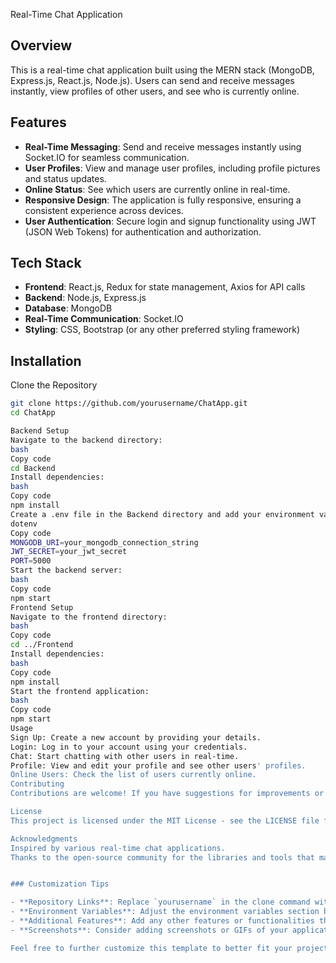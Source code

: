 
Real-Time Chat Application

## Overview

This is a real-time chat application built using the MERN stack (MongoDB, Express.js, React.js, Node.js). Users can send and receive messages instantly, view profiles of other users, and see who is currently online.

## Features

- **Real-Time Messaging**: Send and receive messages instantly using Socket.IO for seamless communication.
- **User Profiles**: View and manage user profiles, including profile pictures and status updates.
- **Online Status**: See which users are currently online in real-time.
- **Responsive Design**: The application is fully responsive, ensuring a consistent experience across devices.
- **User Authentication**: Secure login and signup functionality using JWT (JSON Web Tokens) for authentication and authorization.

## Tech Stack

- **Frontend**: React.js, Redux for state management, Axios for API calls
- **Backend**: Node.js, Express.js
- **Database**: MongoDB
- **Real-Time Communication**: Socket.IO
- **Styling**: CSS, Bootstrap (or any other preferred styling framework)

## Installation
 Clone the Repository

```bash
git clone https://github.com/yourusername/ChatApp.git
cd ChatApp

Backend Setup
Navigate to the backend directory:
bash
Copy code
cd Backend
Install dependencies:
bash
Copy code
npm install
Create a .env file in the Backend directory and add your environment variables:
dotenv
Copy code
MONGODB_URI=your_mongodb_connection_string
JWT_SECRET=your_jwt_secret
PORT=5000
Start the backend server:
bash
Copy code
npm start
Frontend Setup
Navigate to the frontend directory:
bash
Copy code
cd ../Frontend
Install dependencies:
bash
Copy code
npm install
Start the frontend application:
bash
Copy code
npm start
Usage
Sign Up: Create a new account by providing your details.
Login: Log in to your account using your credentials.
Chat: Start chatting with other users in real-time.
Profile: View and edit your profile and see other users' profiles.
Online Users: Check the list of users currently online.
Contributing
Contributions are welcome! If you have suggestions for improvements or want to add features, feel free to fork the repository and submit a pull request.

License
This project is licensed under the MIT License - see the LICENSE file for details.

Acknowledgments
Inspired by various real-time chat applications.
Thanks to the open-source community for the libraries and tools that made this project possible.


### Customization Tips

- **Repository Links**: Replace `yourusername` in the clone command with your GitHub username or the appropriate path to your repository.
- **Environment Variables**: Adjust the environment variables section based on what your application requires.
- **Additional Features**: Add any other features or functionalities that are specific to your application.
- **Screenshots**: Consider adding screenshots or GIFs of your application in action to enhance the README.

Feel free to further customize this template to better fit your project's specific details and requirements!
